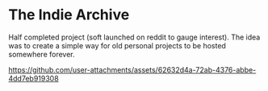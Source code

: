 # The Indie Archive

Half completed project (soft launched on reddit to gauge interest). The idea was to create a simple way for old personal projects to be hosted somewhere forever. 

https://github.com/user-attachments/assets/62632d4a-72ab-4376-abbe-4dd7eb919308


